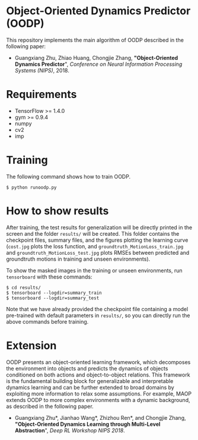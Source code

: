 # Object-Oriented Dynamics Predictor (OODP)
This repository implements the main algorithm of OODP described in the following paper:
  * Guangxiang Zhu, Zhiao Huang, Chongjie Zhang, **"Object-Oriented Dynamics Predictor**",
    _Conference on Neural Information Processing Systems (NIPS)_, 2018.

# Requirements
- TensorFlow >= 1.4.0
- gym >= 0.9.4
- numpy
- cv2
- imp

# Training
The following command shows how to train OODP.

```
$ python runoodp.py
```

# How to show results
After training, the test results for generalization will be directly printed in the screen and the folder `results/` will be created. This folder contains the checkpoint files, summary files, and the figures plotting the learning curve (`cost.jpg` plots the loss function, and `groundtruth_MotionLoss_train.jpg` and `groundtruth_MotionLoss_test.jpg` plots RMSEs between predicted and groundtruth motions in training and unseen environments).

To show the masked images in the training or unseen environments, run `tensorboard` with these commands:

```
$ cd results/
$ tensorboard --logdir=summary_train
$ tensorboard --logdir=summary_test
```

Note that we have already provided the checkpoint file containing a model pre-trained with default parameters in `results/`, so you can directly run the above commands before training.

# Extension
OODP presents an object-oriented learning framework, which decomposes the environment into objects and predicts the dynamics of objects conditioned on both actions and object-to-object relations. This framework is the fundamental building block for generalizable and interpretable dynamics learning and can be further extended to broad domains by exploiting more information to relax some assumptions. For example, MAOP extends OODP to more complex environments with a dynamic background, as described in the following paper.
  * Guangxiang Zhu*, Jianhao Wang*, Zhizhou Ren*, and Chongjie Zhang, **"Object-Oriented Dynamics Learning through Multi-Level Abstraction**", 
   _Deep RL Workshop NIPS 2018_.
